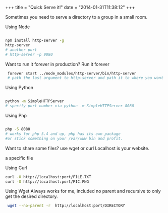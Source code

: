 +++
title = "Quick Serve it!"
date = "2014-01-31T11:38:12"
+++

Sometimes you need to serve a directory to a group in a small room.

Using Node
``` bash

npm install http-server -g
http-server
# another port
# http-server -p 9080
```

Want to run it forever in production? Run it forever
``` bash
 forever start ../node_modules/http-server/bin/http-server
 # path the last argument to http-server and path it to where you want
```

Using Python
```bash

python -m SimpleHTTPServer
# specify port number via python -m SimpleHTTPServer 8080
```
Using Php
``` bash

php -S 8080
# works for php 5.4 and up, php has its own package
#or stick something on your /var/www bin and profit.

```


Want to share some files? use wget or curl
Localhost is your website.

a specific file

Using Curl
``` bash
curl -O http://localhost:port/FILE.TXT
curl -O http://localhost:port/PIC.PNG

```

Using Wget
Always works for me, included no parent and recursive to only get the desired directory.
``` bash
 wget --no-parent -r  http://localhost:port/DIRECTORY
```
